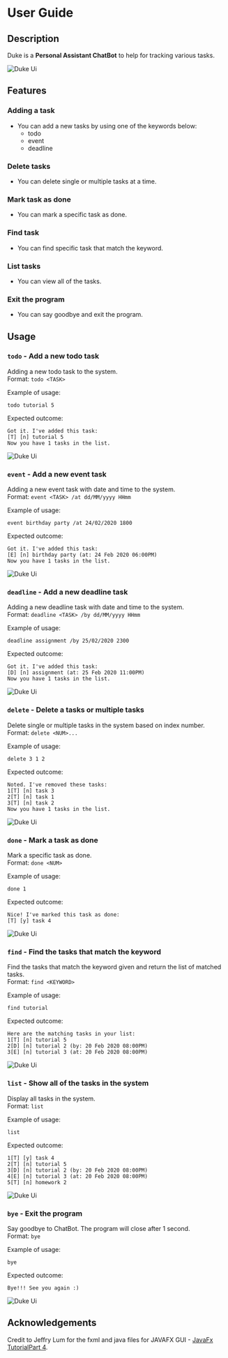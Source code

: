 # User Guide

## Description
Duke is a **Personal Assistant ChatBot** to help for tracking various tasks.

![Duke Ui](Ui.png)

## Features 

### Adding a task
- You can add a new tasks by using one of the keywords below:
  - todo
  - event
  - deadline

### Delete tasks
- You can delete single or multiple tasks at a time.

### Mark task as done
- You can mark a specific task as done.

### Find task
- You can find specific task that match the keyword.

### List tasks
- You can view all of the tasks.

### Exit the program
- You can say goodbye and exit the program.

## Usage

### `todo` - Add a new todo task

Adding a new todo task to the system.  
Format: `todo <TASK>`

Example of usage: 

`todo tutorial 5`

Expected outcome:

```
Got it. I've added this task:  
[T] [n] tutorial 5
Now you have 1 tasks in the list.
```

![Duke Ui](todo.png)

### `event` - Add a new event task

Adding a new event task with date and time to the system.  
Format: `event <TASK> /at dd/MM/yyyy HHmm`

Example of usage: 

`event birthday party /at 24/02/2020 1800`

Expected outcome:

```
Got it. I've added this task:  
[E] [n] birthday party (at: 24 Feb 2020 06:00PM)
Now you have 1 tasks in the list.
```

![Duke Ui](event.png)

### `deadline` - Add a new deadline task

Adding a new deadline task with date and time to the system.  
Format: `deadline <TASK> /by dd/MM/yyyy HHmm`

Example of usage: 

`deadline assignment /by 25/02/2020 2300`

Expected outcome:

```
Got it. I've added this task:  
[D] [n] assignment (at: 25 Feb 2020 11:00PM)
Now you have 1 tasks in the list.
```

![Duke Ui](deadline.png)

### `delete` - Delete a tasks or multiple tasks

Delete single or multiple tasks in the system based on index number.  
Format: `delete <NUM>...`

Example of usage: 

`delete 3 1 2`

Expected outcome:

```
Noted. I've removed these tasks:  
1[T] [n] task 3
2[T] [n] task 1
3[T] [n] task 2
Now you have 1 tasks in the list.
```

![Duke Ui](delete.png)

### `done` - Mark a task as done

Mark a specific task as done.  
Format: `done <NUM>`

Example of usage: 

`done 1`

Expected outcome:

```
Nice! I've marked this task as done:  
[T] [y] task 4
```

![Duke Ui](done.png)

### `find` - Find the tasks that match the keyword

Find the tasks that match the keyword given and return the list of matched tasks.    
Format: `find <KEYWORD>`

Example of usage: 

`find tutorial`

Expected outcome:

```
Here are the matching tasks in your list:  
1[T] [n] tutorial 5
2[D] [n] tutorial 2 (by: 20 Feb 2020 08:00PM)
3[E] [n] tutorial 3 (at: 20 Feb 2020 08:00PM)
```

![Duke Ui](find.png)

### `list` - Show all of the tasks in the system

Display all tasks in the system.    
Format: `list`

Example of usage: 

`list`

Expected outcome:

```
1[T] [y] task 4
2[T] [n] tutorial 5
3[D] [n] tutorial 2 (by: 20 Feb 2020 08:00PM)
4[E] [n] tutorial 3 (at: 20 Feb 2020 08:00PM)
5[T] [n] homework 2
```

![Duke Ui](list.png)

### `bye` - Exit the program

Say goodbye to ChatBot. The program will close after 1 second.  
Format: `bye`

Example of usage: 

`bye`

Expected outcome:

```
Bye!!! See you again :)
```

![Duke Ui](bye.png)

## Acknowledgements
Credit to Jeffry Lum for the fxml and java files for JAVAFX GUI -  [JavaFx TutorialPart 4](https://github.com/nus-cs2103-AY1920S2/duke/blob/master/tutorials/javaFxTutorialPart4.md).